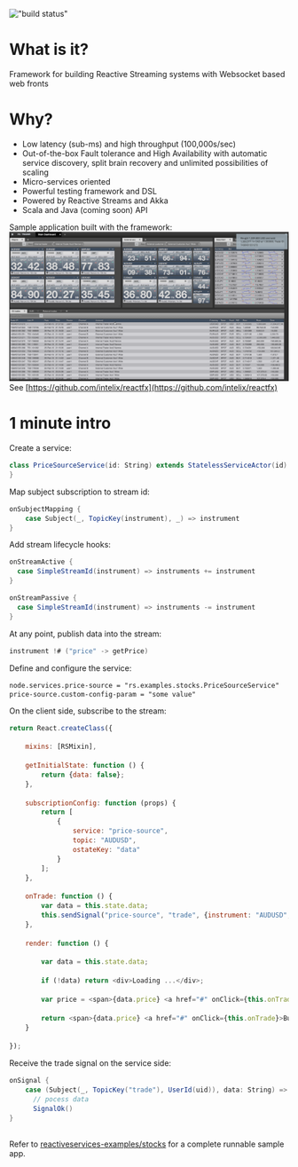 !["build status"](https://travis-ci.org/intelix/reactiveservices.svg "build status")

# What is it?

Framework for building Reactive Streaming systems with Websocket based web fronts

# Why?

* Low latency (sub-ms) and high throughput (100,000s/sec) 
* Out-of-the-box Fault tolerance and High Availability with automatic service discovery, split brain recovery and unlimited possibilities of scaling
* Micro-services oriented
* Powerful testing framework and DSL
* Powered by Reactive Streams and Akka
* Scala and Java (coming soon) API

Sample application built with the framework:
!["screen1"](https://raw.githubusercontent.com/intelix/reactfx/master/screen1.png "screen1")
See [https://github.com/intelix/reactfx](https://github.com/intelix/reactfx)

# 1 minute intro

Create a service:

```scala
class PriceSourceService(id: String) extends StatelessServiceActor(id) {
}
```

Map subject subscription to stream id:

```scala
onSubjectMapping {
    case Subject(_, TopicKey(instrument), _) => instrument
}
```

Add stream lifecycle hooks:

```scala
onStreamActive {
  case SimpleStreamId(instrument) => instruments += instrument
}
```

```scala
onStreamPassive {
  case SimpleStreamId(instrument) => instruments -= instrument
}
```

At any point, publish data into the stream:

```scala
instrument !# ("price" -> getPrice)
```

Define and configure the service:

```hocon
node.services.price-source = "rs.examples.stocks.PriceSourceService"
price-source.custom-config-param = "some value"
```

On the client side, subscribe to the stream:

```javascript
return React.createClass({

    mixins: [RSMixin],

    getInitialState: function () {
        return {data: false};
    },

    subscriptionConfig: function (props) {
        return [
            {
                service: "price-source",
                topic: "AUDUSD",
                ostateKey: "data"
            }
        ];
    },
    
    onTrade: function () {
        var data = this.state.data;
        this.sendSignal("price-source", "trade", {instrument: "AUDUSD", price: data.price});
    },
    
    render: function () {

        var data = this.state.data;

        if (!data) return <div>Loading ...</div>;

        var price = <span>{data.price} <a href="#" onClick={this.onTrade}>Buy</a></span>;

        return <span>{data.price} <a href="#" onClick={this.onTrade}>Buy</a></span>;
    }

});
```

Receive the trade signal on the service side:

```scala
onSignal {
    case (Subject(_, TopicKey("trade"), UserId(uid)), data: String) =>
      // pocess data
      SignalOk()
}
  
```

Refer to [reactiveservices-examples/stocks](https://github.com/intelix/reactiveservices-examples/tree/master/stocks) for a complete runnable sample app.


